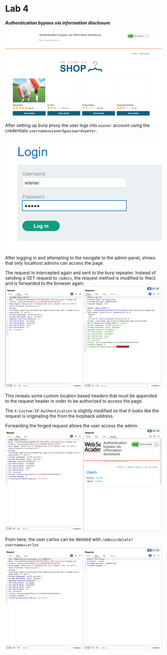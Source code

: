 # Lab 4
##### Authentication bypass via information disclosure

![1](assets/1.png)

After setting up burp proxy the user logs into `wiener` account using the credentials `username=wiener&password=peter`.

![2](assets/2.png)

After logging in and attempting to the navigate to the admin panel, shows that only localhost admins can access the page.

The request in intercepted again and sent to the burp repeater. Instead of sending a GET request to `/admin`, the request method is modified to `TRACE` and is forwarded to the browser again.
![3](assets/3.png)

This reveals some custom location based headers that must be appended to the request header in order to be authorized to access the page.

The `X-Custom-IP-Authentication` is slightly modified so that it looks like the request is originating the from the loopback address.

Forwarding the forged request allows the user access the admin.
![4](assets/4.png)

From here, the user carlos can be deleted with `/admin/delete?username=carlos`
![5](assets/5.png)
